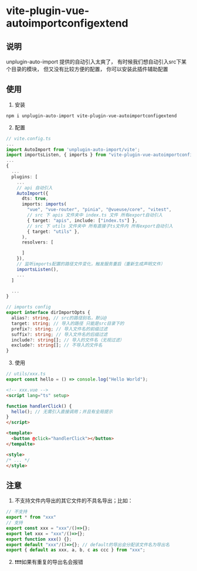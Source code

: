 # vite-plugin-vue-autoimportconfigextend

## 说明
unplugin-auto-import 提供的自动引入太爽了，
有时候我们想自动引入src下某个目录的模块，
但又没有比较方便的配置，
你可以安装此插件辅助配置


## 使用

1. 安装
```
npm i unplugin-auto-import vite-plugin-vue-autoimportconfigextend
```

2. 配置

```typescript
// vite.config.ts
...
import AutoImport from 'unplugin-auto-import/vite';
import importsListen, { imports } from "vite-plugin-vue-autoimportconfigextend"
...
{
  ...
  plugins: [
    ...
    // api 自动引入
    AutoImport({
      dts: true,
      imports: imports(
        "vue", "vue-router", "pinia", "@vueuse/core", "vitest",
        // src 下 apis 文件夹中 index.ts 文件 所有export自动引入
        { target: "apis", include: ["index.ts"] },
        // src 下 utils 文件夹中 所有直接子ts文件内 所有export自动引入
        { target: "utils" },
      ),
      resolvers: [

      ]
    }),
    // 监听imports配置的路径文件变化，触发服务重启（重新生成声明文件）
    importsListen(),
    ...
  ]

  ...
}

// imports config
export interface dirImportOpts {
  alias?: string, // src的路径别名，默认@
  target: string; // 导入的路径 只能是src目录下的
  prefix?: string; // 导入文件名的前缀过滤
  suffix?: string; // 导入文件名的后缀过滤
  include?: string[]; // 导入的文件名（无视过滤）
  exclude?: string[]; // 不导入的文件名
}


```

3. 使用

```typescript
// utils/xxx.ts
export const hello = () => console.log("Hello World");
```

```html
<!-- xxx.vue -->
<script lang="ts" setup>

function handlerClick() {
  hello(); // 无需引入直接调用；并且有全局提示
}
</script>

<template>
  <button @click="handlerClick"></button>
</tempalte>

<style>
/* ... */
</style>

```

## 注意
1. 不支持文件内导出的其它文件的不具名导出；比如：
```typescript
// 不支持
export * from "xxx"
// 支持
export const xxx = "xxx"/()=>{};
export let xxx = "xxx"/()=>{};
export function xxx() {};
export default "xxx"/()=>{}; // default的导出会分配该文件名为导出名
export { default as xxx, a, b, c as ccc } from "xxx";
```
2. ❗❗❗❗如果有重复的导出名会报错